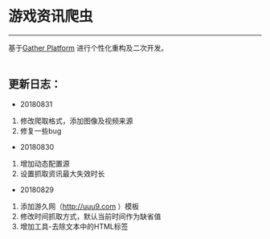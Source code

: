 # 游戏资讯爬虫

------

基于[Gather Platform](https://github.com/gsh199449/spider) 进行个性化重构及二次开发。
<br />
<br />

## 更新日志：
- 20180831
1. 修改爬取格式，添加图像及视频来源
2. 修复一些bug

- 20180830
1. 增加动态配置源
2. 设置抓取资讯最大失效时长

- 20180829
1. 添加游久网（http://uuu9.com ）模板
2. 修改时间抓取方式，默认当前时间作为缺省值
3. 增加工具-去除文本中的HTML标签
